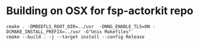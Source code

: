 # Building on OSX for fsp-actorkit repo

    cmake . -DMBEDTLS_ROOT_DIR=../usr  -DNNG_ENABLE_TLS=ON -DCMAKE_INSTALL_PREFIX=../usr -G"Unix Makefiles"
    cmake --build . -j --target install --config Release

